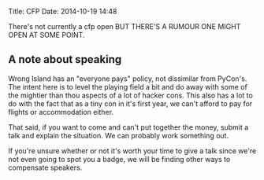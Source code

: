 Title: CFP
Date: 2014-10-19 14:48

There's not currently a cfp open BUT THERE'S A RUMOUR ONE MIGHT OPEN AT SOME
POINT.

## A note about speaking

Wrong Island has an "everyone pays" policy, not dissimilar from PyCon's. The
intent here is to level the playing field a bit and do away with some of the
mightier than thou aspects of a lot of hacker cons. This also has a lot to do
with the fact that as a tiny con in it's first year, we can't afford to pay for
flights or accommodation either.

That said, if you want to come and can't put together the money, submit a talk
and explain the situation. We can probably work something out.

If you're unsure whether or not it's worth your time to give a talk since we're
not even going to spot you a badge, we will be finding other ways to compensate
speakers.
